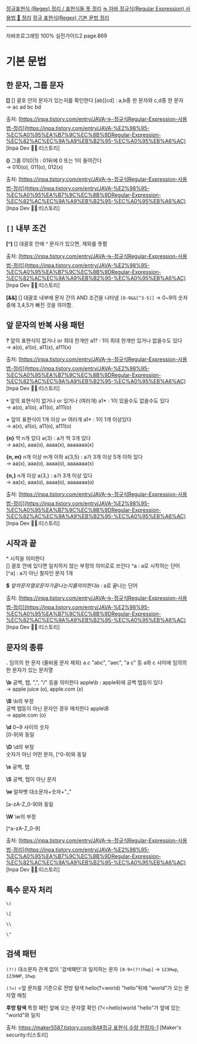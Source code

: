 [정규표현식 (Regex) 정리 / 표현식들 뜻 정리](https://wrkbr.tistory.com/291)
[☕ 자바 정규식(Regular Expression) 사용법 💯 정리](https://inpa.tistory.com/entry/JAVA-%E2%98%95-%EC%A0%95%EA%B7%9C%EC%8B%9DRegular-Expression-%EC%82%AC%EC%9A%A9%EB%B2%95-%EC%A0%95%EB%A6%AC)
[정규 표현식(Regex) 기본 문법 정리](https://maker5587.tistory.com/84#%EC%A0%95%EA%B7%9C%20%ED%91%9C%ED%98%84%EC%8B%9D%20%EC%88%98%EB%9F%89%20%ED%95%9C%EC%A0%95%EC%9E%90-1)


---
자바프로그래밍 100% 실전가이드2 page.869
# 기본 문법
## 한 문자, 그룹 문자
**[]**
[] 괄호 안의 문자가 있는지를 확인한다
[ab][cd] : a,b중 한 문자와 c,d중 한 문자  
→ ac ad bc bd 

출처: [https://inpa.tistory.com/entry/JAVA-☕-정규식Regular-Expression-사용법-정리](https://inpa.tistory.com/entry/JAVA-%E2%98%95-%EC%A0%95%EA%B7%9C%EC%8B%9DRegular-Expression-%EC%82%AC%EC%9A%A9%EB%B2%95-%EC%A0%95%EB%A6%AC) [Inpa Dev 👨‍💻:티스토리]

**()**
그룹
01(0|1) : 01뒤에 0 또는 1이 들어간다  
→ 010(o), 011(o), 012(x)

출처: [https://inpa.tistory.com/entry/JAVA-☕-정규식Regular-Expression-사용법-정리](https://inpa.tistory.com/entry/JAVA-%E2%98%95-%EC%A0%95%EA%B7%9C%EC%8B%9DRegular-Expression-%EC%82%AC%EC%9A%A9%EB%B2%95-%EC%A0%95%EB%A6%AC) [Inpa Dev 👨‍💻:티스토리]

## `[]` 내부 조건
**[^]**
[] 대괄호 안에 ^ 문자가 있으면, 제외를 뜻함  


출처: [https://inpa.tistory.com/entry/JAVA-☕-정규식Regular-Expression-사용법-정리](https://inpa.tistory.com/entry/JAVA-%E2%98%95-%EC%A0%95%EA%B7%9C%EC%8B%9DRegular-Expression-%EC%82%AC%EC%9A%A9%EB%B2%95-%EC%A0%95%EB%A6%AC) [Inpa Dev 👨‍💻:티스토리]

**[&&]**
[] 대괄호 내부에 문자 간의 AND 조건을 나타냄
`[0-9&&[^3-5]]`
→ 0~9의 숫자 중에 3,4,5가 빠진 것을 의미함.

## 앞 문자의 반복 사용 패턴
**?**
앞의 표현식이 없거나 or 최대 한개만
a1? : 1이 최대 한개만 있거나 없을수도 있다  
→ a(o), a1(o), a11(x), a111(x)

출처: [https://inpa.tistory.com/entry/JAVA-☕-정규식Regular-Expression-사용법-정리](https://inpa.tistory.com/entry/JAVA-%E2%98%95-%EC%A0%95%EA%B7%9C%EC%8B%9DRegular-Expression-%EC%82%AC%EC%9A%A9%EB%B2%95-%EC%A0%95%EB%A6%AC) [Inpa Dev 👨‍💻:티스토리]

**`*`**
앞의 표현식이 없거나 or 있거나 (여러개)
a1* : 1이 있을수도 없을수도 있다  
→ a(o), a1(o), a11(o), a111(o)

**+**
앞의 표현식이 1개 이상 or 여러개
a1* : 1이 1개 이상있다  
→ a(x), a1(o), a11(o), a111(o)

**{n}**
딱 n개 있다
a{3} : a가 딱 3개 있다  
→ aa(x), aaa(o), aaaa(x), aaaaaaa(x)

**{n, m}**
n개 이상 m개 이하
a{3,5} : a가 3개 이상 5개 이하 있다  
→ aa(x), aaa(o), aaaa(o), aaaaaaa(x)

**{n,}**
n개 이상
a{3,} : a가 3개 이상 있다  
→ aa(x), aaa(o), aaaa(o), aaaaaaa(o)

출처: [https://inpa.tistory.com/entry/JAVA-☕-정규식Regular-Expression-사용법-정리](https://inpa.tistory.com/entry/JAVA-%E2%98%95-%EC%A0%95%EA%B7%9C%EC%8B%9DRegular-Expression-%EC%82%AC%EC%9A%A9%EB%B2%95-%EC%A0%95%EB%A6%AC) [Inpa Dev 👨‍💻:티스토리]
## 시작과 끝
**^**
시작을 의미한다  
[] 괄호 안에 있다면 일치하지 않는 부정의 의미로로 쓰인다
^a : a로 시작하는 단어  
[^a] : a가 아닌 철자인 문자 1개

**$**
$앞의 문자열로 문자가 끝나는지를 의미한다
a$ : a로 끝나는 단어

출처: [https://inpa.tistory.com/entry/JAVA-☕-정규식Regular-Expression-사용법-정리](https://inpa.tistory.com/entry/JAVA-%E2%98%95-%EC%A0%95%EA%B7%9C%EC%8B%9DRegular-Expression-%EC%82%AC%EC%9A%A9%EB%B2%95-%EC%A0%95%EB%A6%AC) [Inpa Dev 👨‍💻:티스토리]
## 문자의 종류
**.**
임의의 한 문자 (줄바꿈 문자 제외)
a.c
"abc", "aec", "a c" 등 a와 c 사이에 임의의 한 문자가 있는 문자열


**\b**
공백, 탭, ",", "/" 등을 의미한다
apple\b : apple뒤에 공백 탭등이 있다  
→ apple juice (o), apple.com (x)

**\B**
\b의 부정  
공백 탭등이 아닌 문자인 경우 매치한다
apple\B  
→ apple.com (o)

**\d**
0~9 사이의 숫자  
[0-9]와 동일
 

**\D**
\d의 부정  
숫자가 아닌 어떤 문자, [^0-9]와 동일
 

**\s**
공백, 탭
 

**\S**
공백, 탭이 아닌 문자
 

**\w**
알파벳 대소문자+숫자+"_"  
  
[a-zA-Z_0-9]와 동일
 

**\W**
\w의 부정  
  
[^a-zA-Z_0-9]

출처: [https://inpa.tistory.com/entry/JAVA-☕-정규식Regular-Expression-사용법-정리](https://inpa.tistory.com/entry/JAVA-%E2%98%95-%EC%A0%95%EA%B7%9C%EC%8B%9DRegular-Expression-%EC%82%AC%EC%9A%A9%EB%B2%95-%EC%A0%95%EB%A6%AC) [Inpa Dev 👨‍💻:티스토리]

## 특수 문자 처리
`\(`

`\[`

`\\`

`\"`


## 검색 패턴
`(?!)`
대소문자 관계 없이 '검색패턴'과 일치하는 문자
`[0-9+(?!)hwp]`
→ `123Hwp`, `123HWP`, `1hwp`

`(?=)`
=앞 문자를 기준으로 전방 탐색
hello(?=world)
"hello"뒤에 "world"가 오는 문자열 매칭

**후방 탐색**
특정 패턴 앞에 오는 문자열 확인
(?<=hello)world
"hello"가 앞에 있는 "world"와 일치

출처: [https://maker5587.tistory.com/84#정규 표현식 수량 한정자-1](https://maker5587.tistory.com/84#%EC%A0%95%EA%B7%9C%20%ED%91%9C%ED%98%84%EC%8B%9D%20%EC%88%98%EB%9F%89%20%ED%95%9C%EC%A0%95%EC%9E%90-1) [Maker's security:티스토리]